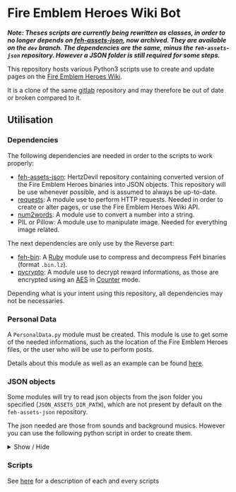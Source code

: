 # Fire Emblem Heroes Wiki Bot

***Note: Theses scripts are currently being rewritten as classes, in order to no longer depends on [feh-assets-json](https://github.com/HertzDevil/feh-assets-json), now archived. They are available on the `dev` branch. The dependencies are the same, minus the `feh-assets-json` repository. However a JSON folder is still required for some steps.***

This repository hosts various Python3 scripts use to create and update pages on the [Fire Emblem Heroes Wiki](https://feheroes.fandom.com/wiki/).

It is a clone of the same [gitlab](https://gitlab.com/pival1302/FehWikiBot) repository and may therefore be out of date or broken compared to it.

## Utilisation
### Dependencies
The following dependencies are needed in order to the scripts to work properly:
- [feh-assets-json](https://github.com/HertzDevil/feh-assets-json): HertzDevil repository containing converted version of the Fire Emblem Heroes binaries into JSON objects. This repository will be use whenever possible, and is assumed to always be up-to-date.
- [requests](https://requests.readthedocs.io/en/master/user/install/#install): A module use to perform HTTP requests. Needed in order to create or alter pages, or use the Fire Emblem Heroes Wiki API.
- [num2words](https://pypi.org/project/num2words/): A module use to convert a number into a string.
- PIL or Pillow: A module use to manipulate image. Needed for everything image related.

The next dependencies are only use by the Reverse part:
- [feh-bin](https://rubygems.org/gems/feh-bin/versions/0.1.0): A [Ruby](https://www.ruby-lang.org/en/) module use to compress and decompress FeH binaries (format `.bin.lz`).
- [pycrypto](https://pypi.org/project/pycrypto/): A module use to decrypt reward informations, as those are encrypted using an [AES](https://en.wikipedia.org/wiki/Advanced_Encryption_Standard) in [Counter](https://en.wikipedia.org/wiki/Block_cipher_mode_of_operation#Counter_(CTR)) mode.

Depending what is your intent using this repository, all dependencies may not be necessaries.

### Personal Data
A `PersonalData.py` module must be created. This module is use to get some of the needed informations, such as the location of the Fire Emblem Heroes files, or the user who will be use to perform posts.

Details about this module as well as an example can be found [here](https://github.com/pival13/FehWikiBot/wiki/Modules#personal-data).

### JSON objects

Some modules will try to read json objects from the json folder you specified (`JSON_ASSETS_DIR_PATH`), which are not present by default on the `feh-assets-json` repository.

The json needed are those from sounds and background musics. However you can use the following python script in order to create them.

<details>
<summary>Show / Hide</summary>

```python
#! /usr/bin/env python3

from os import listdir, makedirs
from os.path import isfile
from Reverse import reverseBGM, reverseSound
from util import BINLZ_ASSETS_DIR_PATH as BINLZ, JSON_ASSETS_DIR_PATH as JSON

path = BINLZ + '/Common/SRPG/StageBgm/'
try: makedirs(path.replace(BINLZ, JSON))
except FileExistsError: pass
for file in listdir(path):
    if isfile(path+file) and file[-7:] == '.bin.lz':
        try:
            with open(path.replace(BINLZ, JSON) + file[:-7] + '.json', 'x', encoding='utf-8') as f:
                print(reverseBGM(file[:-7]), file=f)
        except FileExistsError:
            print(f"BGM file '{file[:-7]}.json' already exist")

path = BINLZ + '/Common/Sound/arc/'
try: makedirs(path.replace(BINLZ, JSON))
except FileExistsError: pass
for file in listdir(path):
    if isfile(path+file) and file[-7:] == '.bin.lz':
        try:
            with open(path.replace(BINLZ, JSON) + file[:-7] + '.json', 'x', encoding='utf-8') as f:
                print(reverseSound(file[:-7]), file=f)
        except FileExistsError:
            print(f"Sound file '{file[:-7]}.json' already exist")
```

</details>

### Scripts

See [here](https://github.com/pival13/FehWikiBot/wiki/Modules) for a description of each and every scripts
